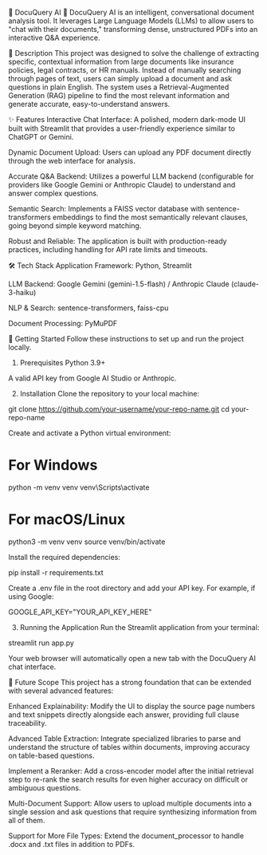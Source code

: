📄 DocuQuery AI 🤖
DocuQuery AI is an intelligent, conversational document analysis tool. It leverages Large Language Models (LLMs) to allow users to "chat with their documents," transforming dense, unstructured PDFs into an interactive Q&A experience.

📖 Description
This project was designed to solve the challenge of extracting specific, contextual information from large documents like insurance policies, legal contracts, or HR manuals. Instead of manually searching through pages of text, users can simply upload a document and ask questions in plain English. The system uses a Retrieval-Augmented Generation (RAG) pipeline to find the most relevant information and generate accurate, easy-to-understand answers.

✨ Features
Interactive Chat Interface: A polished, modern dark-mode UI built with Streamlit that provides a user-friendly experience similar to ChatGPT or Gemini.

Dynamic Document Upload: Users can upload any PDF document directly through the web interface for analysis.

Accurate Q&A Backend: Utilizes a powerful LLM backend (configurable for providers like Google Gemini or Anthropic Claude) to understand and answer complex questions.

Semantic Search: Implements a FAISS vector database with sentence-transformers embeddings to find the most semantically relevant clauses, going beyond simple keyword matching.

Robust and Reliable: The application is built with production-ready practices, including handling for API rate limits and timeouts.

🛠️ Tech Stack
Application Framework: Python, Streamlit

LLM Backend: Google Gemini (gemini-1.5-flash) / Anthropic Claude (claude-3-haiku)

NLP & Search: sentence-transformers, faiss-cpu

Document Processing: PyMuPDF

🚀 Getting Started
Follow these instructions to set up and run the project locally.

1. Prerequisites
Python 3.9+

A valid API key from Google AI Studio or Anthropic.

2. Installation
Clone the repository to your local machine:

git clone https://github.com/your-username/your-repo-name.git
cd your-repo-name

Create and activate a Python virtual environment:

# For Windows
python -m venv venv
venv\Scripts\activate

# For macOS/Linux
python3 -m venv venv
source venv/bin/activate

Install the required dependencies:

pip install -r requirements.txt

Create a .env file in the root directory and add your API key. For example, if using Google:

GOOGLE_API_KEY="YOUR_API_KEY_HERE"

3. Running the Application
Run the Streamlit application from your terminal:

streamlit run app.py

Your web browser will automatically open a new tab with the DocuQuery AI chat interface.

🔮 Future Scope
This project has a strong foundation that can be extended with several advanced features:

Enhanced Explainability: Modify the UI to display the source page numbers and text snippets directly alongside each answer, providing full clause traceability.

Advanced Table Extraction: Integrate specialized libraries to parse and understand the structure of tables within documents, improving accuracy on table-based questions.

Implement a Reranker: Add a cross-encoder model after the initial retrieval step to re-rank the search results for even higher accuracy on difficult or ambiguous questions.

Multi-Document Support: Allow users to upload multiple documents into a single session and ask questions that require synthesizing information from all of them.

Support for More File Types: Extend the document_processor to handle .docx and .txt files in addition to PDFs.